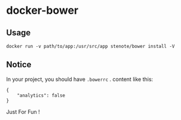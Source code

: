 # docker-bower

## Usage

```
docker run -v path/to/app:/usr/src/app stenote/bower install -V
```

## Notice

In your project, you should have `.bowerrc` . content like this:

```
{
	"analytics": false
}
```

Just For Fun !
